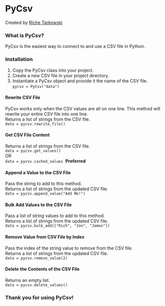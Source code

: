 # PyCsv
Created by [Riche Tarkowski](https://github.com/tarkowr)

### What is PyCsv?
PyCsv is the easiest way to connect to and use a CSV file in Python.

### Installation
1. Copy the PyCsv class into your project.
2. Create a new CSV file in your project directory.
3. Instantiate a PyCsv object and provide it the name of the CSV file.  
`pycsv = PyCsv("data")`

#### Rewrite CSV File
PyCsv works only when the CSV values are all on one line. This method will rewrite your entire CSV file into one line.  
Returns a list of strings from the CSV file.  
`data = pycsv.rewrite_file()`

#### Get CSV File Content
Returns a list of strings from the CSV file.  
`data = pycsv.get_values()`  
OR  
`data = pycsv.cached_values` &nbsp;**Preferred**

#### Append a Value to the CSV File
Pass the string to add to this method.  
Returns a list of strings from the updated CSV file.  
`data = pycsv.append_value("Add Me!")`

#### Bulk Add Values to the CSV File
Pass a list of string values to add to this method.  
Returns a list of strings from the updated CSV file.     
`data = pycsv.bulk_add(["Rich", "Jon", "James"])`

#### Remove Value from CSV File by Index
Pass the index of the string value to remove from the CSV file.  
Returns a list of strings from the updated CSV file.     
`data = pycsv.remove_value(2)`

#### Delete the Contents of the CSV File
Returns an empty list.  
`data = pycsv.delete_values()`

### Thank you for using PyCsv!


